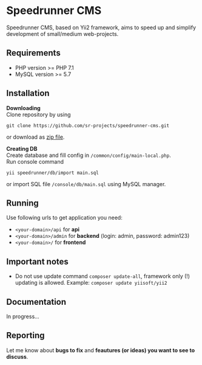 # Speedrunner CMS
Speedrunner CMS, based on Yii2 framework, aims to speed up and simplify development of small/medium web-projects.

## Requirements
* PHP version >= PHP 7.1
* MySQL version >= 5.7

## Installation

**Downloading**  
Clone repository by using
```
git clone https://github.com/sr-projects/speedrunner-cms.git
```
or download as [zip file](https://github.com/sr-projects/speedrunner-cms/archive/master.zip).

**Creating DB**  
Create database and fill config in `/common/config/main-local.php`.  
Run console command
```
yii speedrunner/db/import main.sql
```
or import SQL file `/console/db/main.sql` using MySQL manager.

## Running
Use following urls to get application you need:
* `<your-domain>/api` for **api**
* `<your-domain>/admin` for **backend** (login: admin, password: admin123)
* `<your-domain>/` for **frontend**

## Important notes
* Do not use update command `composer update-all`, framework only (!) updating is allowed. Example: `composer update yiisoft/yii2`

## Documentation
In progress...

## Reporting
Let me know about **bugs to fix** and **feautures (or ideas) you want to see to discuss**.